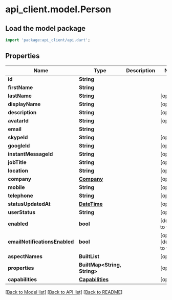 # api_client.model.Person

## Load the model package
```dart
import 'package:api_client/api.dart';
```

## Properties
Name | Type | Description | Notes
------------ | ------------- | ------------- | -------------
**id** | **String** |  | 
**firstName** | **String** |  | 
**lastName** | **String** |  | [optional] 
**displayName** | **String** |  | [optional] 
**description** | **String** |  | [optional] 
**avatarId** | **String** |  | [optional] 
**email** | **String** |  | 
**skypeId** | **String** |  | [optional] 
**googleId** | **String** |  | [optional] 
**instantMessageId** | **String** |  | [optional] 
**jobTitle** | **String** |  | [optional] 
**location** | **String** |  | [optional] 
**company** | [**Company**](Company.md) |  | [optional] 
**mobile** | **String** |  | [optional] 
**telephone** | **String** |  | [optional] 
**statusUpdatedAt** | [**DateTime**](DateTime.md) |  | [optional] 
**userStatus** | **String** |  | [optional] 
**enabled** | **bool** |  | [default to true]
**emailNotificationsEnabled** | **bool** |  | [optional] [default to true]
**aspectNames** | **BuiltList<String>** |  | [optional] 
**properties** | **BuiltMap<String, String>** |  | [optional] 
**capabilities** | [**Capabilities**](Capabilities.md) |  | [optional] 

[[Back to Model list]](../README.md#documentation-for-models) [[Back to API list]](../README.md#documentation-for-api-endpoints) [[Back to README]](../README.md)


